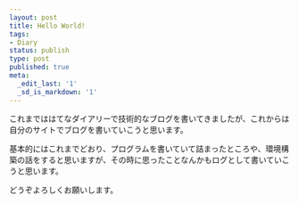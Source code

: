 ```yaml
---
layout: post
title: Hello World!
tags:
- Diary
status: publish
type: post
published: true
meta:
  _edit_last: '1'
  _sd_is_markdown: '1'
---
```

<p>これまでははてなダイアリーで技術的なブログを書いてきましたが、これからは自分のサイトでブログを書いていこうと思います。</p>

<p>基本的にはこれまでどおり、プログラムを書いていて詰まったところや、環境構築の話をすると思いますが、その時に思ったことなんかもログとして書いていこうと思います。</p>

<p>どうぞよろしくお願いします。</p>
